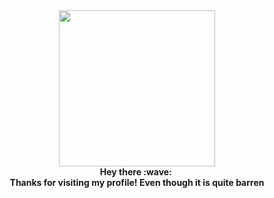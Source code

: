 <div id="header" align="center">
  <img src="https://media.giphy.com/media/13HgwGsXF0aiGY/giphy.gif" width="250"/>
  <br>
  <b>Hey there :wave:<b>
  <img src="https://komarev.com/ghpvc/?username=your-github-username&style=flat-square&color=blue" alt=""/>
  <br>
  <b>Thanks for visiting my profile! Even though it is quite barren<b>
</div>
